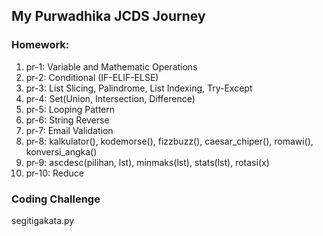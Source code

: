 ## My Purwadhika JCDS Journey

### Homework:<br/>
  1. pr-1: Variable and Mathematic Operations
  2. pr-2: Conditional (IF-ELIF-ELSE)
  3. pr-3: List Slicing, Palindrome, List Indexing, Try-Except
  4. pr-4: Set(Union, Intersection, Difference)
  5. pr-5: Looping Pattern
  6. pr-6: String Reverse
  7. pr-7: Email Validation
  8. pr-8: kalkulator(), kodemorse(), fizzbuzz(), caesar_chiper(), romawi(), konversi_angka()
  9. pr-9: ascdesc(pilihan, lst), minmaks(lst), stats(lst), rotasi(x)
  10. pr-10: Reduce

### Coding Challenge
segitigakata.py
